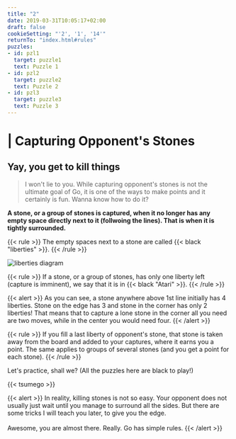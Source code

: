 ```yaml
---
title: "2"
date: 2019-03-31T10:05:17+02:00
draft: false
cookieSetting: "'2', '1', '14'"
returnTo: "index.html#rules"
puzzles:
- id: pzl1
  target: puzzle1
  text: Puzzle 1
- id: pzl2
  target: puzzle2
  text: Puzzle 2
- id: pzl3
  target: puzzle3
  text: Puzzle 3
---
```


# | Capturing Opponent's Stones
## Yay, you get to kill things

> I won't lie to you. While capturing opponent's stones is not the ultimate goal of Go, it is one of the ways to make points and it certainly is fun. Wanna know how to do it?

**A stone, or a group of stones is captured, when it no longer has any empty space directly next to it (follwoing the lines). That is when it is tightly surrounded.**

{{< rule >}}
The empty spaces next to a stone are called {{< black "liberties" >}}.
{{< /rule >}}

![liberties diagram](/images/liberties.jpg)

{{< rule >}}
    If a stone, or a group of stones, has only one liberty left (capture is imminent), we say that it is in {{< black "Atari" >}}.
{{< /rule >}}

{{< alert >}}
    As you can see, a stone anywhere above 1st line initially has 4 liberties. Stone on the edge has 3 and stone in the corner has only 2 liberties! That means that to capture a lone stone in the corner all you need are two moves, while in the center you would need four.
{{< /alert >}}

{{< rule >}}
    If you fill a last liberty of opponent's stone, that stone is taken away from the board and added to your captures, where it earns you a point. The same applies to groups of several stones (and you get a point for each stone).
{{< /rule >}}

Let's practice, shall we? (All the puzzles here are black to play!)

{{< tsumego >}}

{{< alert >}}
    In reality, killing stones is not so easy. Your opponent does not usually just wait until you manage to surround all the sides. But there are some tricks I will teach you later, to give you the edge.<br/><br/>Awesome, you are almost there. Really. Go has simple rules.
{{< /alert >}}